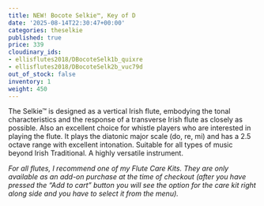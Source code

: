 ```yaml
---
title: NEW! Bocote Selkie™, Key of D
date: '2025-08-14T22:30:47+00:00'
categories: theselkie
published: true
price: 339
cloudinary_ids:
- ellisflutes2018/DBocoteSelk1b_quixre
- ellisflutes2018/DBocoteSelk2b_vuc79d
out_of_stock: false
inventory: 1
weight: 450
---
```


The Selkie™ is designed as a vertical Irish flute, embodying the tonal characteristics and the response of a transverse Irish flute as closely as possible.  Also an excellent choice for whistle players who are interested in playing the flute.   It plays the diatonic major scale (do, re, mi) and has a 2.5 octave range with excellent intonation.  Suitable for all types of music beyond Irish Traditional.  A highly versatile instrument.

*For all flutes, I recommend one of my Flute Care Kits. They are only available as an add-on purchase at the time of checkout (after you have pressed the “Add to cart” button you will see the option for the care kit right along side and you have to select it from the menu).*